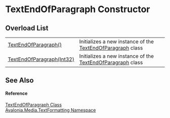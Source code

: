 # TextEndOfParagraph Constructor


## Overload List
<table>
<tr>
<td><a href="M_Avalonia_Media_TextFormatting_TextEndOfParagraph__ctor">TextEndOfParagraph()</a></td>
<td>Initializes a new instance of the <a href="T_Avalonia_Media_TextFormatting_TextEndOfParagraph">TextEndOfParagraph</a> class</td>
</tr>
<tr>
<td><a href="M_Avalonia_Media_TextFormatting_TextEndOfParagraph__ctor_1">TextEndOfParagraph(Int32)</a></td>
<td>Initializes a new instance of the <a href="T_Avalonia_Media_TextFormatting_TextEndOfParagraph">TextEndOfParagraph</a> class</td>
</tr>
</table>

## See Also


#### Reference
<a href="T_Avalonia_Media_TextFormatting_TextEndOfParagraph">TextEndOfParagraph Class</a>  
<a href="N_Avalonia_Media_TextFormatting">Avalonia.Media.TextFormatting Namespace</a>  
